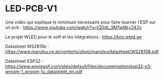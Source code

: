 # LED-PCB-V1

Une vidéo qui explique le minimum nécessaire pour faire tourner l'ESP sur un pcb : https://www.youtube.com/watch?v=tQ0dL_9M1wI&t=242s

Le projet WLED pour le soft et les intégrations : https://kno.wled.ge


Datasheet WS2815b : https://www.marutsu.co.jp/contents/shop/marutsu/datasheet/WS2815B.pdf

Datasheet ESP32 : https://www.espressif.com/sites/default/files/documentation/esp32-s3-wroom-1_wroom-1u_datasheet_en.pdf


